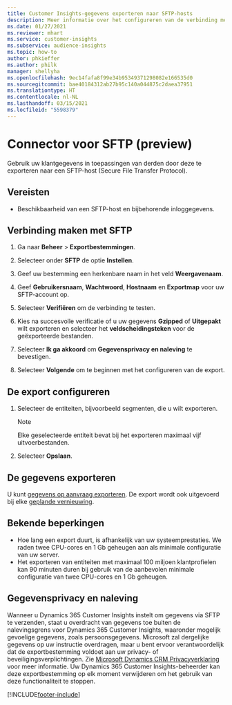 ```yaml
---
title: Customer Insights-gegevens exporteren naar SFTP-hosts
description: Meer informatie over het configureren van de verbinding met een SFTP-host.
ms.date: 01/27/2021
ms.reviewer: mhart
ms.service: customer-insights
ms.subservice: audience-insights
ms.topic: how-to
author: phkieffer
ms.author: philk
manager: shellyha
ms.openlocfilehash: 9ec14fafa8f99e34b95349371298082e166535d0
ms.sourcegitcommit: bae40184312ab27b95c140a044875c2daea37951
ms.translationtype: HT
ms.contentlocale: nl-NL
ms.lasthandoff: 03/15/2021
ms.locfileid: "5598379"
---
```

# <a name="connector-for-sftp-preview"></a>Connector voor SFTP (preview)

Gebruik uw klantgegevens in toepassingen van derden door deze te exporteren naar een SFTP-host (Secure File Transfer Protocol).

## <a name="prerequisites"></a>Vereisten

- Beschikbaarheid van een SFTP-host en bijbehorende inloggegevens.

## <a name="connect-to-sftp"></a>Verbinding maken met SFTP

1. Ga naar **Beheer** > **Exportbestemmingen**.

1. Selecteer onder **SFTP** de optie **Instellen**.

1. Geef uw bestemming een herkenbare naam in het veld **Weergavenaam**.

1. Geef **Gebruikersnaam**, **Wachtwoord**, **Hostnaam** en **Exportmap** voor uw SFTP-account op.

1. Selecteer **Verifiëren** om de verbinding te testen.

1. Kies na succesvolle verificatie of u uw gegevens **Gzipped** of **Uitgepakt** wilt exporteren en selecteer het **veldscheidingsteken** voor de geëxporteerde bestanden.

1. Selecteer **Ik ga akkoord** om **Gegevensprivacy en naleving** te bevestigen.

1. Selecteer **Volgende** om te beginnen met het configureren van de export.

## <a name="configure-the-export"></a>De export configureren

1. Selecteer de entiteiten, bijvoorbeeld segmenten, die u wilt exporteren.

   > [!NOTE]
   > Elke geselecteerde entiteit bevat bij het exporteren maximaal vijf uitvoerbestanden. 

1. Selecteer **Opslaan**.

## <a name="export-the-data"></a>De gegevens exporteren

U kunt [gegevens op aanvraag exporteren](export-destinations.md). De export wordt ook uitgevoerd bij elke [geplande vernieuwing](system.md#schedule-tab).

## <a name="known-limitations"></a>Bekende beperkingen

- Hoe lang een export duurt, is afhankelijk van uw systeemprestaties. We raden twee CPU-cores en 1 Gb geheugen aan als minimale configuratie van uw server. 
- Het exporteren van entiteiten met maximaal 100 miljoen klantprofielen kan 90 minuten duren bij gebruik van de aanbevolen minimale configuratie van twee CPU-cores en 1 Gb geheugen. 

## <a name="data-privacy-and-compliance"></a>Gegevensprivacy en naleving

Wanneer u Dynamics 365 Customer Insights instelt om gegevens via SFTP te verzenden, staat u overdracht van gegevens toe buiten de nalevingsgrens voor Dynamics 365 Customer Insights, waaronder mogelijk gevoelige gegevens, zoals persoonsgegevens. Microsoft zal dergelijke gegevens op uw instructie overdragen, maar u bent ervoor verantwoordelijk dat de exportbestemming voldoet aan uw privacy- of beveiligingsverplichtingen. Zie [Microsoft Dynamics CRM Privacyverklaring](https://go.microsoft.com/fwlink/?linkid=396732) voor meer informatie.
Uw Dynamics 365 Customer Insights-beheerder kan deze exportbestemming op elk moment verwijderen om het gebruik van deze functionaliteit te stoppen.


[!INCLUDE[footer-include](../includes/footer-banner.md)]